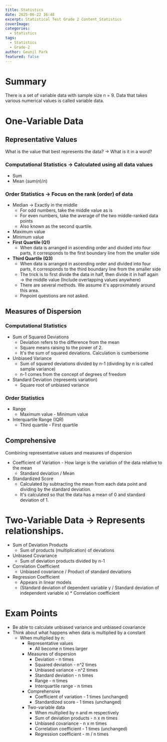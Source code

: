 ```yaml
---
title: Statistics
date: 2025-06-22 16:48
excerpt: Statistical Test Grade 2 Content_Statistics
coverImage: 
categories:
  - Statistics
tags:
  - Statistics
  - Grade-2
author: Geunil Park
featured: false
---
```

# Summary

There is a set of variable data with sample size n = 9.
Data that takes various numerical values is called variable data.

# One-Variable Data

## Representative Values
What is the value that best represents the data? → What is it in a word?
### Computational Statistics → Calculated using all data values
- Sum
- Mean ($sum(n) / n$)

### Order Statistics → Focus on the rank (order) of data
- Median → Exactly in the middle
	- For odd numbers, take the middle value as is
	- For even numbers, take the average of the two middle-ranked data points
	- Also known as the second quartile.
- Maximum value
- Minimum value
- **First Quartile (Q1)**
	- When data is arranged in ascending order and divided into four parts, it corresponds to the first boundary line from the smaller side
- **Third Quartile (Q3)**
	- When data is arranged in ascending order and divided into four parts, it corresponds to the third boundary line from the smaller side
	- The trick is to first divide the data in half, then divide it in half again → the middle value
	  (Include overlapping values anywhere)
	- There are several methods. We assume it's approximately around this area.
	- Pinpoint questions are not asked.

## Measures of Dispersion
### Computational Statistics
- Sum of Squared Deviations
	- Deviation refers to the difference from the mean
	- Square means raising to the power of 2.
	- It's the sum of squared deviations. Calculation is cumbersome
- Unbiased Variance
	- Sum of squared deviations divided by n-1 (dividing by n is called sample variance)
	- n-1 comes from the concept of degrees of freedom
- Standard Deviation (represents variation)
	- Square root of unbiased variance

### Order Statistics
- Range
	- Maximum value - Minimum value
- Interquartile Range (IQR)
	- Third quartile - First quartile

## Comprehensive
Combining representative values and measures of dispersion
- Coefficient of Variation - How large is the variation of the data relative to the mean
	- Standard deviation / Mean
- Standardized Score
	- Calculated by subtracting the mean from each data point and dividing by the standard deviation.
	- It's calculated so that the data has a mean of 0 and standard deviation of 1.

# Two-Variable Data → Represents relationships.
- Sum of Deviation Products
	- Sum of products (multiplication) of deviations
- Unbiased Covariance
	- Sum of deviation products divided by n-1
- Correlation Coefficient
	- Unbiased covariance / Product of standard deviations
- Regression Coefficient
	- Appears in linear models
	- (Standard deviation of dependent variable y / Standard deviation of independent variable x) * Correlation coefficient

# Exam Points
- Be able to calculate unbiased variance and unbiased covariance
- Think about what happens when data is multiplied by a constant
	- When multiplied by n:
		- Representative values
			- All become n times larger
		- Measures of dispersion
			- Deviation - n times
			- Squared deviation - n^2 times
			- Unbiased variance - n^2 times
			- Standard deviation - n times
			- Range - n times
			- Interquartile range - n times
		- Comprehensive
			- Coefficient of variation - 1 times (unchanged)
			- Standardized score - 1 times (unchanged)
		- Two-variable data
			- When multiplied by n and m respectively
			- Sum of deviation products - n x m times
			- Unbiased covariance - n x m times
			- Correlation coefficient - 1 times (unchanged)
			- Regression coefficient - m / n times 